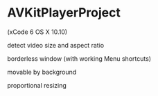 # AVKitPlayerProject

(xCode 6 OS X 10.10)

detect video size and aspect ratio

borderless window (with working Menu shortcuts)

movable by background

proportional resizing
